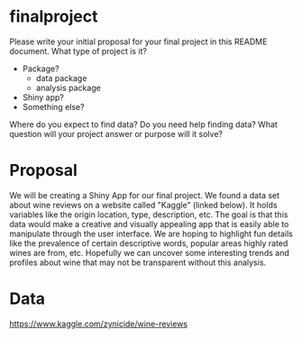 # finalproject

Please write your initial proposal for your final project in this README document. What type of project is it? 

- Package?
    - data package
    - analysis package
- Shiny app? 
- Something else?

Where do you expect to find data? Do you need help finding data? What question will your project answer or purpose will it solve?

# Proposal

We will be creating a Shiny App for our final project. We found a data set about wine reviews on a website called "Kaggle" (linked below). It holds variables like the origin location, type, description, etc. The goal is that this data would make a creative and visually appealing app that is easily able to manipulate through the user interface. We are hoping to highlight fun details like the prevalence of certain descriptive words, popular areas highly rated wines are from, etc. Hopefully we can uncover some interesting trends and profiles about wine that may not be transparent without this analysis. 

# Data
https://www.kaggle.com/zynicide/wine-reviews
